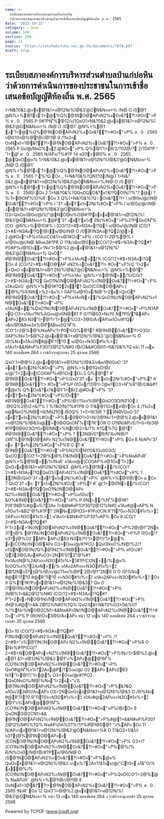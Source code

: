 ```yaml
---
name: >-
  ระเบียบสภาองค์การบริหารส่วนตำบลป่าแก่บ่อหิน
  ว่าด้วยการดำเนินการของประชาชนในการเข้าชื่อเสนอข้อบัญญัติท้องถิ่น พ.ศ. 2565
date: '2023-10-25'
category: ง พิเศษ
volume: 140
section: 264
page: 11
source: 'https://ratchakitcha.soc.go.th/documents/7874.pdf'
draft: true
---
```


# ระเบียบสภาองค์การบริหารส่วนตำบลป่าแก่บ่อหิน ว่าด้วยการดำเนินการของประชาชนในการเข้าชื่อเสนอข้อบัญญัติท้องถิ่น พ.ศ. 2565

1>N&?0&2.@อค์@1&1>ห@12N/%!ํ@&3'่@ON&Nอห>% /N@ O /0@1 ํ @N%>%@1อ'1>@%Q%@1NO@APอN2%อOอ&??!>#Oอ">P% พ . 0 . 2565 P 0#?PN'็%@12/ค/1QหO1>N&?0&2.@อค์@1&1>ห@12N/%!ํ@&3'่@ON&Nอห>% /N@ O /0@1 ํ @N%>%@1 อ'1>@%Q%@1NO@APอN2%อOอ&??!>#Oอ">P% พ . 0 . 2565 อ@0?0อํ@%@!@//@!1@ 9 /11ค2อ OหNพ1>1@&??!>@1NO@APอN2%อOอ&??!>#Oอ">P% พ . 0 . 2565 P 0ค/@/NหO%อ2.@#Oอ">P% Q%@1'1>B/2/?02@/? 2/?0#?P ^ '1>ํ@'ี พ . 0 . 2565 N/APอ/?%#?P 14 พ20>@0% พ . 0 . 2565 @QหOํ@ห% 1>N&?0&2.@อค์@1&1>ห@12N/%!ํ@&3'่@ON&Nอห>% /N@ O /0@1 ํ @N%>%@1อ'1>@%Q%@1NO@APอN2%อOอ&??!>#Oอ">P% พ . 0 . 2565 ? %?Q Oอ _ 1>N&?0&%?QN1?0/N@ ì 1>N&?0&2.@อค์@1&1>ห@12N/%!ํ@&3'่@ON&Nอห>%/N@ O /0 @1 ํ @N%>%@1อ'1>@%Q%@1NO@APอN2%อOอ&??!>#Oอ">P% พ . 0 . 2565î Oอ 2 1>N&?0&%?QQหOQO&?ค?&!?QO!N/?%"? @/ ? %'1>@0N'็%!O%R' Oอ 3 Q%1>N&?0&%?Q ì Oอ&??!> î ห/@0ค/@//N@ Oอ&??!>#Oอ">P% ì '3? อค์1'ค1อ2N/%#Oอ">P% î ห/@0ค/@//N@ อค์@1&1>ห@12N/%!ํ@&3'่@ON&Nอห>% O3>QหOห/@0ค/@/1//"@NO@ห%O@#?Pออค์@1&1>ห@12N/%!ํ@&3'่@ON&Nอห>% @P'3? อค์1'ค1อ 2N/%#Oอ">P%2?PQหON'็%(CO ํ @N%>%@1O#% ì (CO/?2>#$>N3Aอ!?Q î ห/@0ค/@//N@ (CO/?2>#$>N3Aอ!?Q!@/ห/@0/N@ O /0@1N3Aอ!?Q2/@> 2.@#Oอ">P%ห1Aอ(CO&1>ห@1#Oอ">P% ì (CO'1>2@%@% î ห/@0ค/@//N@ &Bคค3#?PR O 1?&/อ&ห/@0@(CO/?2>#$>N3Aอ!?Q#?P0AP%คํ@1Oออ !Nอ'1>$@%2.@อค์@1&1>ห@12N/%!ํ@&3'่@ON&Nอห>% QหO? #ํ@1N@Oอ&??!>#Oอ">P%ห1AอN>/% (CO/?2>#$>N3Aอ!?Q Oอ 4 (CO/?2>#$>NO@AP อN2%อOอ&??!> #Oอ">P%Q '1>2ค ์ >QหO อค์@1&1>ห@1 2N/%!ํ@&3'่@ON&Nอห>% ํ @N%>%@1? #ํ@1N@Oอ&??!>#Oอ">P%ห1Aอ ํ @N%>%@1N>/%(CO/?2>#$>N3Aอ!?Q QหO1N//NO@APอN2%อ1N@Oอ&??!>#Oอ">P% ห1AอQหO ํ @N%>%@1#?Q2อ1? QหO(CONO@APอ ( ํ@%/%R/NN>%2>&ค% ) 0AP%คํ@1Oอ/N@'1>2ค์>QหO? #ํ@1N@Oอ&??!>#Oอ">P%ห1AอN>/%QหO1N//NO@APอN2%อ1N@Oอ&??!>#Oอ">P% ห1AอN>/%QหO1N//NO@APอN2%อ1N@Oอ&??!>#Oอ">P%N1APอQ O3>ห1Aอ/?N%AQอห@อ0N@R1 P 0/?1@03>Nอ?0 N?P0/?&APอ APอ2B3 N3'1>ํ@!?/'1>@%O3>3@0/AอAPอพ1Oอ/#?Q/อ&ห/@0&Bคค3ห%@P&Bคค3Q N'็%(CO'1>2@%@%NพAPอ'1>P0%์Q%@1? #ํ@1N@Oอ&??!>O3O/ 0AP%!Nอ'1>$@%2.@อค์@1&1>ห@12N/%!ํ@&3 '่@ON&Nอห>% O /0!%Nอห1Aอ2N#@R'11?0์  ห/@0อ>N3O#1อ%>2์ ห1Aอ1>&&N#คP%P30?2@12%N#0 !@/O&&#O@01>N&?0&%?Q หน้า 11 เลม 140 ตอนพิเศษ 264 ง ราชกิจจานุเบกษา 25 ตุลาคม 2566

QหO'1>$@%2.@อค์@1&1>ห@12N/%!ํ@&3'่@ON&Nอห>% !1/2อ&ค/@/"C!Oออคํ@1Oอ !@//11คห%@P ห@!1/2อ&O3O/NหO%/N@R/N"C!Oอ ค1&"O/%QหOOO(CO'1>2@%@%OOROอ&พ1Nอ ? 3N@/ P 0N1O/ O!Nห@!1/2อ&O3O/NหO%/N@"C!Oอ ค1&"O/% QหO"Aอ/N@/?%#?P0AP%คํ@1Oอ"C!Oอค1&"O/%N'็%/?% 1?&คํ@1OออO3>QหO ํ @N%>%@1!NอR'!@/Oอ 5 O3>QหO'1>$@%2.@อค์@1&1>ห@12N/%!ํ@&3/อ&ห/@0QหO '3? อค์1'ค1อ2N/%#Oอ">P% ํ @N%>%@1QหO!@/ค/@/'1>2ค์อ(CO0AP%คํ@1Oอ Oอ 5 Q%@1? # ํ @1N@Oอ&??!>#Oอ">P%QหO'3? อค ์ 1'ค1อ2N/%#Oอ">P%? # ํ @1N@Oอ&??!> #Oอ">P%P 0!Oอ/?2@1>2ํ@ค?O3>N'็%R'!@/O&&#?Pํ@ห% Q%Oอ&?ค?&@1'1>B/2.@#Oอ">P% '3? อค์1'ค1อ2N/%#Oอ">P%!Oอ? #ํ@1N@Oอ&??!>#Oอ">P%!@//11คห%@PQหOO3O/N21O ( .@0Q%2@/2>&/?% ) %?&O!N/?%#?PR O 1?&@11Oออ!@/Oอ 4 /11ค2อ ห@NหO%/N@>R/NN21O.@0Q% 1>0>N/3@ ? 3N@/QหO'3? อค์1'ค1อ2N/%#Oอ">P%อ0@01>0>N/3@!Nอ'1>$@%2.@อค์@1&1>ห@1 2N/%!ํ@&3@P'1>$@%2.@อค์@1&1>ห@12N/%!ํ@&3อ@>0@0QหON'็%1?R'OR O O!NN/APอ1//1>0>N/3@ #?P0@0O3O/!OอR/NN>%NO@2>&/?% #?Q%?Q @1? #ํ@1N@Oอ&??!>#Oอ">P% ? 3N@/0?R/N"Aอ/N@/?(3N'็%@1NO@APอ N2%อ1N@Oอ&??!>#Oอ">P% Oอ 6 N/APอ'3? อค ์ 1'ค1อ2N/%#Oอ">P%R O ? # ํ @1N@Oอ&??!>#Oอ">P%N21ON1?0&1Oอ0O3O/ QหOOO(CO'1>2@%@%1?&1N@Oอ&??!>#Oอ">P%NพAPอR' ํ @N%>%@1N>/%!NอR' ห1Aอห@(CO0AP%คํ@1Oอ'1>2ค์ QหOอค์@1&1>ห@12N/%!ํ@&3 ํ @N%>%@1N>/%(CO/?2>#$>N3Aอ!?QQหO1//APอN2%อ1N@Oอ&??!>#Oอ">P% ? 3N@/QหO'3? อค์1'ค1อ2N/%#Oอ">P% ํ @N%>%@1!@/Oอ a Oอ 7 QหO'3? อค ์ 1'ค1อ2N/%#Oอ">P%? # ํ @'1>@0N>/%(CO/?2>#$>N3Aอ!?QQหO1N//NO@APอ N2%อ1N@Oอ&??!>#Oอ">P%พ1Oอ/?&O%&1N@Oอ&??!>#Oอ">P% P 0N>/%N'็%@1#?P/R'(N@%#@ห%?2Aอ 1>&&N#คP%P30?2@12%N#0 ห1Aอ#@อAP% N พ1Oอ/1>&B2"@%#?P? 2NNอ2@1O3>#?Pอ0CN R'11?0์อ>N3O#1อ%>2์ 2APออ>N3O#1อ%>2์ ห1Aอ1>&&N#คP%P30?อAP% Oอ 8 (CO/?2>#$>N3Aอ!?Q#?P'1>2ค์>1N//NO@APอN2%อ1N@Oอ&??!>#Oอ">P%2@/@1"2Nห3?ฐ@% @11N//NO@APอN2%อ1N@Oอ&??!>#Oอ">P%P 0!Oอ/?ห3?ฐ@%O2 APอ APอ2B3 N3&?!1'1>ํ@!?/'1>@% อ(CO1N//NO@APอ O3>Oอค/@/#?PO2 QหONหO%/N@!%2/?ค1QNO@1N//Q%@1N2%อ1N@Oอ&??!>#Oอ">P% พ1Oอ/#?Q33@0/AอAPอO3>2NR'0?2"@%#?Pห1Aอ(N@%2APออ>N3O#1อ%>2์#?P(CON>/%ํ@ห% R/OQ%ห%?2AอN>/% ห1Aอ2APออ>N3O#1อ%>2์ @12Nห3?ฐ@%!@/ค/@//11คห%@P 2@/@1"2NR O O /0!%Nอ #@R'11?0์ #@R'11?0์ อ>N3O#1อ%>2์ ห1Aอ2APออ>N3O#1อ%>2์ Oอ 9 Q%1?#?Pอค์@1&1>ห@12N/%!ํ@&3? Qห O /?@11N//NO@APอN2%อ1N@Oอ&??!>#Oอ">P% (N@%1>&&2@12%N#0 (CO/?2>#$>N3Aอ!?Q#?P'1>2ค์>NO@1N//NO@APอN2%อ1N@Oอ&??!>#Oอ">P%(N@%#@1>&& 2@12%N#0%?Q% QหO3#>N&?0%O3>0A%0?%!%Nอ%NO@2CN1>&&NพAPอ1N//NO@APอN2%อ1N@Oอ&??!>#Oอ">P% P 0R/N!Oอ3@0/AอAPอ หน้า 12 เลม 140 ตอนพิเศษ 264 ง ราชกิจจานุเบกษา 25 ตุลาคม 2566

Oอ 10 (CO/?2>#$>N3Aอ!?Q#?P1N//NO@APอN2%อ1N@Oอ&??!>#Oอ">P% /?2>#$>"อ%@11N//NO@APอ N2%อ1N@Oอ&??!>#Oอ">P%R O Nอ%#?P(CO/?2>#$>NO@APอ>N2%อ1N@Oอ&??!>#Oอ">P%!Nอ'1>$@%2.@อค์@1 &1>ห@12N/%!ํ@&3 @1"อ%APอ@@1N'็%(CO1N//NO@APอN2%อ1N@Oอ&??!>#Oอ">P% QหO#ํ@N'็%ห%?2Aอ@P/?Oอค/@/ O2 APอ APอ2B3 N3'1>ํ@!?/'1>@% O3>Oอค/@/#?PO2 QหONหO%/N@!%Nอ'1>2ค์>"อ% @11N//NO@APอN2%อ1N@Oอ&??!>#Oอ">P%&?&Q พ1Oอ/33@0/AอAPอ O3>2NQหOอค์@1&1>ห@12N/%!ํ@&3 O /0!%Nอ #@R'11?0์ R'11?0์อ>N3O#1อ%>2์ ห1Aอ#@2APออ>N3O#1อ%>2์ @1"อ%APอ@@1N'็%(CO1N//NO@APอN2%อ1N@Oอ&??!>#Oอ">P%!@/Oอ 9 QหONO@2CN1>&& @1NO@APอN2%อ1N@Oอ&??!>#Oอ">P%#@1>&&N#คP%P30?2@12%N#0%?Q% NพAPอ0A%0?%!?/!%#ํ@1@0@1 "อ%APอ Oอ 11 N/APออค์@1&1>ห@12N/%!ํ@&3'่@ON&Nอห>%R O 1?&O3>1/&1//ห3?ฐ@%@1NO@APออ (CONO@1N//NO@APอN2%อ1N@Oอ&??!>#Oอ">P% O3>/?(CO1N//NO@APอN2%อ1N@Oอ&??!>#Oอ">P%ํ@%/% R/N%Oอ0/N@!@/#?Pห/@0/N@ O /0@1NO@APอN2%อOอ&??!>#Oอ">P%ํ@ห% QหOอค์@1&1>ห@12N/%!ํ@&3 ออห%?2Aอ1?&1อค/@/"C!Oอ ค1&"O/% อํ@%/%(CO1N//NO@APอN2%อ1N@Oอ&??!>#Oอ">P%QหO(CO'1>2@%@% NพAPอR' ํ @N%>%@1!@//@!1@ 8 OหNพ1>1@&??!>@1NO@APอN2%อOอ&??!>#Oอ">P% พ . 0 . 2565 !NอR' Oอ 12 QหO'1>$@%2.@อค์@1&1>ห@12N/%!ํ@&31?1@@1!@/1>N&?0&%?Q '1>@0  /?%#?P 18 พ20>@0% พ . 0 . `_` 5 ํ@1?2 R1N#พ '1>$@%2.@อค์@1&1>ห@12N/%!ํ@&3'่@ON&Nอห>% หน้า 13 เลม 140 ตอนพิเศษ 264 ง ราชกิจจานุเบกษา 25 ตุลาคม 2566













Powered by TCPDF (www.tcpdf.org)
